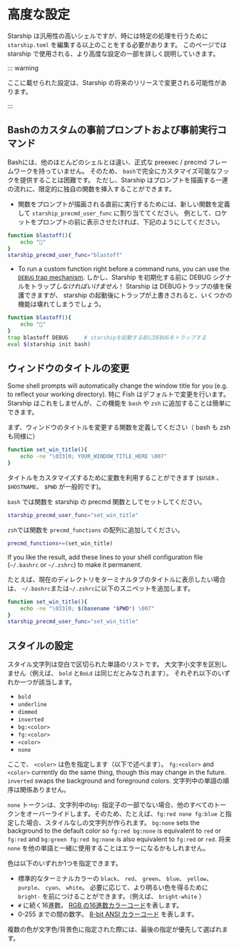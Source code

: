 # 高度な設定

Starship は汎用性の高いシェルですが、時には特定の処理を行うために `starship.toml` を編集する以上のことをする必要があります。 このページでは starship で使用される、より高度な設定の一部を詳しく説明していきます。

::: warning

ここに載せられた設定は、Starship の将来のリリースで変更される可能性があります。

:::

## Bashのカスタムの事前プロンプトおよび事前実行コマンド

Bashには、他のほとんどのシェルとは違い、正式な preexec / precmd フレームワークを持っていません。 そのため、 `bash`で完全にカスタマイズ可能なフックを提供することは困難です。 ただし、Starship はプロンプトを描画する一連の流れに、限定的に独自の関数を挿入することができます。

- 関数をプロンプトが描画される直前に実行するためには、新しい関数を定義して `starship_precmd_user_func` に割り当ててください。 例として、ロケットをプロンプトの前に表示させたければ、下記のようにしてください。

```bash
function blastoff(){
    echo "🚀"
}
starship_precmd_user_func="blastoff"
```

- To run a custom function right before a command runs, you can use the [`DEBUG` trap mechanism](https://jichu4n.com/posts/debug-trap-and-prompt_command-in-bash/). しかし、Starship を初期化する前に DEBUG シグナルをトラップ*しなければいけません*！ Starship は DEBUGトラップの値を保護できますが、 starship の起動後にトラップが上書きされると、いくつかの機能は壊れてしまうでしょう。

```bash
function blastoff(){
    echo "🚀"
}
trap blastoff DEBUG     # starshipを起動する前にDEBUGをトラップする
eval $(starship init bash)
```

## ウィンドウのタイトルの変更

Some shell prompts will automatically change the window title for you (e.g. to reflect your working directory). 特に Fish はデフォルトで変更を行います。 Starship はこれをしませんが、この機能を `bash` や `zsh` に追加することは簡単にできます。

まず、ウィンドウのタイトルを変更する関数を定義してください（ bash も zsh も同様に）

```bash
function set_win_title(){
    echo -ne "\033]0; YOUR_WINDOW_TITLE_HERE \007"
}
```

タイトルをカスタマイズするために変数を利用することができます (`$USER` 、 `$HOSTNAME`、 `$PWD` が一般的です)。

`bash` では関数を starship の precmd 関数としてセットしてください。

```bash
starship_precmd_user_func="set_win_title"
```

`zsh`では関数を `precmd_functions` の配列に追加してください。

```bash
precmd_functions+=(set_win_title)
```

If you like the result, add these lines to your shell configuration file (`~/.bashrc` or `~/.zshrc`) to make it permanent.

たとえば、現在のディレクトリをターミナルタブのタイトルに表示したい場合は、 `~/.bashrc`または`~/.zshrc`に以下のスニペットを追加します。

```bash
function set_win_title(){
    echo -ne "\033]0; $(basename "$PWD") \007"
}
starship_precmd_user_func="set_win_title"
```

## スタイルの設定

スタイル文字列は空白で区切られた単語のリストです。 大文字小文字を区別しません（例えば、 `bold` と`BoLd` は同じだとみなされます）。 それぞれ以下のいずれか一つが該当します。

  - `bold`
  - `underline`
  - `dimmed`
  - `inverted`
  - `bg:<color>`
  - `fg:<color>`
  - `<color>`
  - `none`

ここで、 `<color>` は色を指定します（以下で述べます）。 `fg:<color>` and `<color>` currently do the same thing, though this may change in the future. `inverted` swaps the background and foreground colors. 文字列中の単語の順序は関係ありません。

`none` トークンは、文字列中の`bg:` 指定子の一部でない場合、他のすべてのトークンをオーバーライドします。そのため、たとえば、`fg:red none fg:blue` と指定した場合、スタイルなしの文字列が作られます。 `bg:none` sets the background to the default color so `fg:red bg:none` is equivalent to `red` or `fg:red` and `bg:green fg:red bg:none` is also equivalent to `fg:red` or `red`. 将来 `none` を他の単語と一緒に使用することはエラーになるかもしれません。

色は以下のいずれか1つを指定できます。

 - 標準的なターミナルカラーの `black`、 `red`、 `green`、 `blue`、 `yellow`、 `purple`、 `cyan`、 `white`。 必要に応じて、より明るい色を得るために `bright-` を前につけることができます。（例えば、 `bright-white` ）
 - `#` に続く16進数。 [RGB の16進数カラーコード](https://www.w3schools.com/colors/colors_hexadecimal.asp)を表します。
 - 0-255 までの間の数字。 [8-bit ANSI カラーコード](https://i.stack.imgur.com/KTSQa.png) を表します。

複数の色が文字色/背景色に指定された際には、最後の指定が優先して選ばれます。

